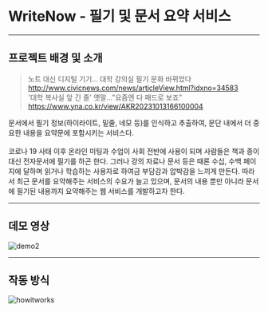 # WriteNow - 필기 및 문서 요약 서비스 
----------
## 프로젝트 배경 및 소개
>노트 대신 디지털 기기... 대학 강의실 필기 문화 바뀌었다 <br/>
>http://www.civicnews.com/news/articleView.html?idxno=34583 <br/>
>'대학 복사실 앞 긴 줄' 옛말…"요즘엔 다 패드로 보죠" <br/>
>https://www.yna.co.kr/view/AKR20231013166100004 <br/>

문서에서 필기 정보(하이라이트, 밑줄, 네모 등)를 인식하고 추출하여, 문단 내에서 더 중요한 내용을 요약문에 포함시키는 서비스다.  <br/><br/>
코로나 19 사태 이후 온라인 미팅과 수업이 사회 전반에 사용이 되며 사람들은 책과 종이 대신 전자문서에 필기를 하곤 한다. 
그러나 강의 자료나 문서 등은 때론 수십, 수백 페이지에 달하며 읽거나 학습하는 사용자로 하여금 부담감과 압박감을 느끼게 만든다. 
따라서 최근 문서를 요약해주는 서비스의 수요가 늘고 있으며, 문서의 내용 뿐만 아니라 문서에 필기된 내용까지 요약해주는 웹 서비스를 개발하고자 한다.  <br/>


-----------

## 데모 영상

![demo2](https://github.com/eulneul/WriteNow/assets/70475010/439724b5-7ee6-46cb-b521-de2df5ca2cdd)

------
## 작동 방식

![howitworks](https://github.com/eulneul/WriteNow/assets/70475010/ca5a0cbd-934a-4cc2-a942-a790bdcb5185)
